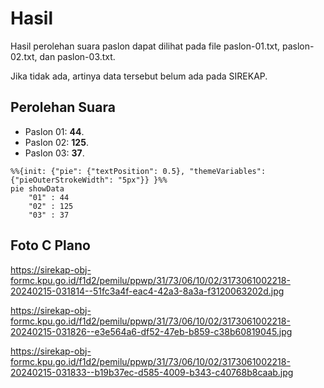 # Hasil

Hasil perolehan suara paslon dapat dilihat pada file paslon-01.txt, paslon-02.txt, dan paslon-03.txt.

Jika tidak ada, artinya data tersebut belum ada pada SIREKAP.

## Perolehan Suara

 * Paslon 01: **44**.
 * Paslon 02: **125**.
 * Paslon 03: **37**.

```mermaid
%%{init: {"pie": {"textPosition": 0.5}, "themeVariables": {"pieOuterStrokeWidth": "5px"}} }%%
pie showData
    "01" : 44
    "02" : 125
    "03" : 37
```
## Foto C Plano

https://sirekap-obj-formc.kpu.go.id/f1d2/pemilu/ppwp/31/73/06/10/02/3173061002218-20240215-031814--51fc3a4f-eac4-42a3-8a3a-f3120063202d.jpg

https://sirekap-obj-formc.kpu.go.id/f1d2/pemilu/ppwp/31/73/06/10/02/3173061002218-20240215-031826--e3e564a6-df52-47eb-b859-c38b60819045.jpg

https://sirekap-obj-formc.kpu.go.id/f1d2/pemilu/ppwp/31/73/06/10/02/3173061002218-20240215-031833--b19b37ec-d585-4009-b343-c40768b8caab.jpg
